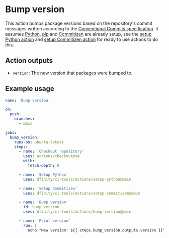 # Bump version

This action bumps package versions based on the repository's commit messages written according to the [Conventional Commits specification](https://www.conventionalcommits.org/en/v1.0.0/). It assumes [Python](https://www.python.org/), [pip](https://pip.pypa.io/en/stable/) and [Commitizen](https://commitizen-tools.github.io/commitizen/) are already setup, see the [setup Python action](../setup-python/README.md) and [setup Commitizen action](../setup-commitizen/README.md) for ready to use actions to do this.

## Action outputs

- `version`: The new version that packages were bumped to.

## Example usage

```yaml
name: 'Bump version'

on:
  push:
    branches:
      - main

jobs:
  bump_version:
    runs-on: ubuntu-latest
    steps:
      - name: 'Checkout repository'
        uses: actions/checkout@v4
        with:
          fetch-depth: 0

      - name: 'Setup Python'
        uses: dfinity/ci-tools/actions/setup-python@main

      - name: 'Setup Commitizen'
        uses: dfinity/ci-tools/actions/setup-commitizen@main

      - name: 'Bump version'
        id: bump_version
        uses: dfinity/ci-tools/actions/bump-version@main

      - name: 'Print version'
        run: |
          echo "New version: ${{ steps.bump_version.outputs.version }}"
```
